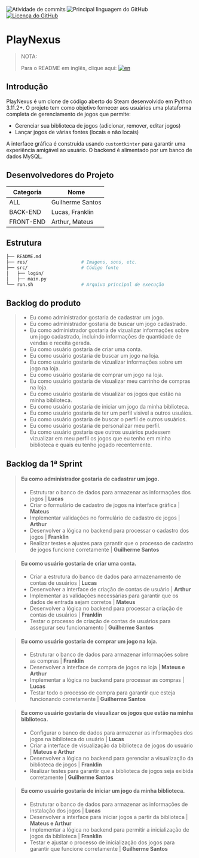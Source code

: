![Atividade de commits](https://img.shields.io/github/commit-activity/m/iyksh/PlayNexus)
![Principal linguagem do GitHub](https://img.shields.io/github/languages/top/iyksh/PlayNexus?logo=python&label=)
[![Licença do GitHub](https://img.shields.io/github/license/iyksh/PlayNexus)](https://github.com/iyksh/PlayNexus/LICENSE)

# PlayNexus

> NOTA:
>
> Para o README em inglês, clique aqui: [![en](https://img.shields.io/badge/lang-en-green.svg)](../README.md)

## Introdução

PlayNexus é um clone de código aberto do Steam desenvolvido em Python 3.11.2+. O projeto tem como objetivo fornecer aos usuários uma plataforma completa de gerenciamento de jogos que permite:

- Gerenciar sua biblioteca de jogos (adicionar, remover, editar jogos)
- Lançar jogos de várias fontes (locais e não locais)

A interface gráfica é construída usando `customtkinter` para garantir uma experiência amigável ao usuário. O backend é alimentado por um banco de dados MySQL.

## Desenvolvedores do Projeto

| Categoria | Nome             |
| --------- | ---------------- |
| ALL       | Guilherme Santos |
| BACK-END  | Lucas, Franklin  |
| FRONT-END | Arthur, Mateus   |

## Estrutura

```sh
├── README.md
├── res/                    # Imagens, sons, etc.
├── src/                    # Código fonte
│   ├── login/
│   ├── main.py
└── run.sh                  # Arquivo principal de execução
```

## Backlog do produto

> * Eu como administrador gostaria de cadastrar um jogo.
> * Eu como administrador gostaria de buscar um jogo cadastrado.
> * Eu como administrador gostaria de vizualizar informações sobre um jogo cadastrado, incluindo informações de quantidade de vendas e receita gerada.
> * Eu como usuário gostaria de criar uma conta.
> * Eu como usuário gostaria de buscar um jogo na loja.
> * Eu como usuário gostaria de vizualizar informações sobre um jogo na loja.
> * Eu como usuário gostaria de comprar um jogo na loja.
> * Eu como usuário gostaria de visualizar meu carrinho de compras na loja.
> * Eu como usuário gostaria de visualizar os jogos que estão na minha biblioteca.
> * Eu como usuário gostaria de iniciar um jogo da minha biblioteca.
> * Eu como usuário gostaria de ter um perfil visivel a outros usuáios.
> * Eu como usuário gostaria de buscar o perfil de outros usuários.
> * Eu como usuário gostaria de personalizar meu perfil.
> * Eu como usuário gostaria que outros usuários pudessem vizualizar em meu perfil os jogos que eu tenho em minha biblioteca e quais eu tenho jogado recentemente.


## Backlog da 1ª Sprint

> #### **Eu como administrador gostaria de cadastrar um jogo.**
>
> * Estruturar o banco de dados para armazenar as informações dos jogos | **Lucas**
> * Criar o formulário de cadastro de jogos na interface gráfica | **Mateus**
> * Implementar validações no formulário de cadastro de jogos | **Arthur**
> * Desenvolver a lógica no backend para processar o cadastro dos jogos | **Franklin**
> * Realizar testes e ajustes para garantir que o processo de cadastro de jogos funcione corretamente | **Guilherme Santos**

> #### **Eu como usuário gostaria de criar uma conta.**
>
> * Criar a estrutura do banco de dados para armazenamento de contas de usuários | **Lucas**
> * Desenvolver a interface de criação de contas de usuário | **Arthur**
> * Implementar as validações necessárias para garantir que os dados de entrada sejam corretos | **Mateus**
> * Desenvolver a lógica no backend para processar a criação de contas de usuários | **Franklin**
> * Testar o processo de criação de contas de usuários para assegurar seu funcionamento | **Guilherme Santos**

> #### **Eu como usuário gostaria de comprar um jogo na loja.**
>
> * Estruturar o banco de dados para armazenar informações sobre as compras | **Franklin**
> * Desenvolver a interface de compra de jogos na loja | **Mateus e Arthur**
> * Implementar a lógica no backend para processar as compras | **Lucas**
> * Testar todo o processo de compra para garantir que esteja funcionando corretamente | **Guilherme Santos**

> #### **Eu como usuário gostaria de visualizar os jogos que estão na minha biblioteca.**
>
> * Configurar o banco de dados para armazenar as informações dos jogos na biblioteca do usuário | **Lucas**
> * Criar a interface de visualização da biblioteca de jogos do usuário | **Mateus e Arthur**
> * Desenvolver a lógica no backend para gerenciar a visualização da biblioteca de jogos | **Franklin**
> * Realizar testes para garantir que a biblioteca de jogos seja exibida corretamente | **Guilherme Santos**

> #### **Eu como usuário gostaria de iniciar um jogo da minha biblioteca.**
>
> * Estruturar o banco de dados para armazenar as informações de instalação dos jogos | **Lucas**
> * Desenvolver a interface para iniciar jogos a partir da biblioteca | **Mateus e Arthur**
> * Implementar a lógica no backend para permitir a inicialização de jogos da biblioteca | **Franklin**
> * Testar e ajustar o processo de inicialização dos jogos para garantir que funcione corretamente | **Guilherme Santos**
